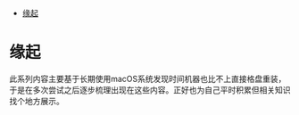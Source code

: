 <!--ts-->
* [缘起](#缘起)

<!-- Created by https://github.com/ekalinin/github-markdown-toc -->
<!-- Added by: runner, at: Wed Aug  3 13:19:43 UTC 2022 -->

<!--te-->
# 缘起

此系列内容主要基于长期使用macOS系统发现时间机器也比不上直接格盘重装，于是在多次尝试之后逐步梳理出现在这些内容。正好也为自己平时积累但相关知识找个地方展示。